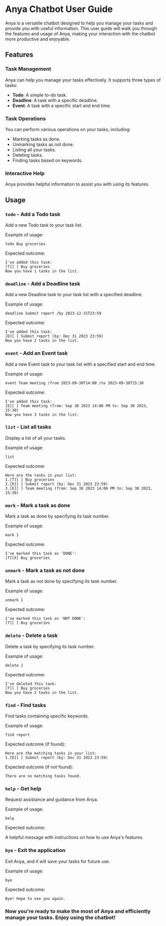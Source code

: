 # Anya Chatbot User Guide

Anya is a versatile chatbot designed to help you manage your tasks and provide you with useful information. 
This user guide will walk you through the features and usage of Anya, 
making your interaction with the chatbot more productive and enjoyable.

## Features

### Task Management
Anya can help you manage your tasks effectively. It supports three types of tasks:
- **Todo**: A simple to-do task.
- **Deadline**: A task with a specific deadline.
- **Event**: A task with a specific start and end time.

### Task Operations
You can perform various operations on your tasks, including:
- Marking tasks as done.
- Unmarking tasks as not done.
- Listing all your tasks.
- Deleting tasks.
- Finding tasks based on keywords.

### Interactive Help
Anya provides helpful information to assist you with using its features.

## Usage

### `todo` - Add a Todo task

Add a new Todo task to your task list.

Example of usage:

`todo Buy groceries`

Expected outcome:

```
I've added this task:
[T][ ] Buy groceries
Now you have 1 tasks in the list.
```

### `deadline` - Add a Deadline task

Add a new Deadline task to your task list with a specified deadline.

Example of usage:

`deadline Submit report /by 2023-12-31T23:59`

Expected outcome:

```
I've added this task:
[D][ ] Submit report (by: Dec 31 2023 23:59)
Now you have 2 tasks in the list.
```

### `event` - Add an Event task

Add a new Event task to your task list with a specified start and end time.

Example of usage:

`event Team meeting /from 2023-09-30T14:00 /to 2023-09-30T15:30`

Expected outcome:

```
I've added this task:
[E][ ] Team meeting (from: Sep 30 2023 14:00 PM to: Sep 30 2023, 15:30)
Now you have 3 tasks in the list.
```


### `list` - List all tasks

Display a list of all your tasks.

Example of usage:

`list`

Expected outcome:

```
Here are the tasks in your list:
1.[T][ ] Buy groceries
2.[D][ ] Submit report (by: Dec 31 2023 23:59)
3.[E][ ] Team meeting (from: Sep 30 2023 14:00 PM to: Sep 30 2023, 15:30)
```


### `mark` - Mark a task as done

Mark a task as done by specifying its task number.

Example of usage:

`mark 1`

Expected outcome:

```
I've marked this task as 'DONE':
[T][X] Buy groceries
```


### `unmark` - Mark a task as not done

Mark a task as not done by specifying its task number.

Example of usage:

`unmark 1`

Expected outcome:

```
I've marked this task as 'NOT DONE':
[T][ ] Buy groceries
```


### `delete` - Delete a task

Delete a task by specifying its task number.

Example of usage:

`delete 1`

Expected outcome:

```
I've deleted this task:
[T][ ] Buy groceries
Now you have 2 tasks in the list.
```


### `find` - Find tasks

Find tasks containing specific keywords.

Example of usage:

`find report`

Expected outcome (if found):

```
Here are the matching tasks in your list:
1.[D][ ] Submit report (by: Dec 31 2023 23:59)
```

Expected outcome (if not found):

```
There are no matching tasks found.
```


### `help` - Get help

Request assistance and guidance from Anya.

Example of usage:

`help`

Expected outcome:

A helpful message with instructions on how to use Anya's features.


### `bye` - Exit the application

Exit Anya, and it will save your tasks for future use.

Example of usage:

`bye`

Expected outcome:

`Bye! Hope to see you again.`

### Now you're ready to make the most of Anya and efficiently manage your tasks. Enjoy using the chatbot!
